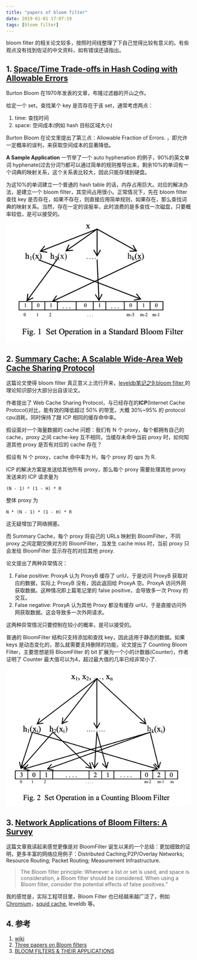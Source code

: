```yaml
---
title: "papers of bloom filter"
date: 2019-01-01 17:07:19
tags: [bloom filter]
---
```


bloom filter 的相关论文较多，按照时间线整理了下自己觉得比较有意义的。有些观点没有找到佐证的中文资料，如有错误还请指出。

## 1. [Space/Time Trade-offs in Hash Coding with Allowable Errors](http://dmod.eu/deca/ft_gateway.cfm.pdf)

Burton Bloom 在1970年发表的文章，布隆过滤器的开山之作。

给定一个 set，查找某个 key 是否存在于该 set，通常考虑两点：

1. time: 查找时间  
2. space: 空间成本(例如 hash 目标区域大小)  

Burton Bloom 在论文里提出了第三点：Allowable Fraction of Errors. ，即允许一定概率的误判，来获取空间成本的显著降低。

**A Sample Application** 一节举了一个 auto hyphenation 的例子，90%的英文单词 hyphenate(过去分词?)都可以通过简单的规则推导出来，剩余10%的单词有一个词典的映射关系，这个关系表比较大，因此只能存储到硬盘。

为这10%的单词建立一个普通的 hash table 的话，内存占用巨大。对应的解决办法，是建立一个 bloom filter，其空间占用很小。正常情况下，先在 bloom filter 查找 key 是否存在，如果不存在，则直接应用简单规则，如果存在，那么查找词典的映射关系。当然，存在一定的误报率，此时浪费的是多查找一次磁盘，只要概率较低，是可以接受的。

![standard bloom filter](assets/images/standard_bloom_filter.png)

## 2. [Summary Cache: A Scalable Wide-Area Web Cache Sharing Protocol](http://pages.cs.wisc.edu/~jussara/papers/00ton.pdf)

这篇论文使得 bloom filter 真正意义上流行开来，[leveldb笔记之9:bloom filter
](https://izualzhy.cn/leveldb-bloom-filter)的理论知识部分大部分出自该论文。

作者提出了 Web Cache Sharing Protocol，与已经存在的**ICP**(Internet Cache Protocol)对比，能有效的降低超过 50% 的带宽，大概 30%~95% 的 protocol cpu消耗，同时保持了跟 ICP 相同的缓存命中率。

假设面对一个海量数据的 cache 问题：我们有 N 个 proxy，每个都拥有自己的 cache，proxy 之间 cache-key 互不相同，当缓存未命中当前 proxy 时，如何知道其他 proxy 是否有对应的 cache 存在？

假设有 N 个 proxy，cache 命中率为 H，每个 proxy 的 qps 为 R.

ICP 的解决方案是发送给其他所有 proxy，那么每个 proxy 需要处理其他 proxy 发送来的 ICP 请求量为

```
(N - 1) * (1 - H) * R
```

整体 proxy 为

```
N * (N - 1) * (1 - H) * R
```

这无疑增加了网络拥塞。

而 Summary Cache，每个 proxy 将自己的 URLs 映射到 BloomFilter，不同 proxy 之间定期交换对方的 BloomFilter，当发生 cache miss 时，当前 proxy 只会发给 BloomFilter 显示存在的对应其他 proxy.

论文提出了两种异常情况：

1. False positive: ProxyA 认为 ProxyB 缓存了 urlU，于是访问 ProxyB 获取对应的数据，实际上 ProxyB 没有，因此返回给 ProxyA 空。ProxyA 访问外网获取数据。这种情况即上篇笔记里的 false positive，会导致多一次 Proxy 的交互。  
2. False negative: ProxyA 认为其他 Proxy 都没有缓存 urlU，于是直接访问外网获取数据。这会导致多一次外网请求。  

这两种异常情况只要控制在较小的概率，是可以接受的。

普通的 BloomFilter 结构只支持添加和查找 key，因此适用于静态的数据。如果 keys 是动态变化的，那么就需要支持删除的功能，论文提出了 Counting Bloom Filter，主要思想是将 BloomFilter 的 bit 扩展为一个小的计数器(Counter)，作者证明了 Counter 最大值可以为4，超过最大值的几率已经非常小了.

![counting bloom filter](/assets/images/counting_bloom_filter.png)

## 3. [Network Applications of Bloom Filters: A Survey](https://www.eecs.harvard.edu/~michaelm/postscripts/im2005b.pdf)

这篇文章我读起来感觉更像是对 BloomFilter 诞生以来的一个总结：更加细致的证明，更多丰富的网络应用例子：Distributed Caching;P2P/Overlay Networks; Resource Routing; Packet Routing; Measurement Infrastructure.

>The Bloom filter principle: Whenever a list or set is used, and space is consideration, a
Bloom filter should be considered. When using a Bloom filter,
consider the potential effects of false positives.”

我的感觉是，实际工程项目里，Bloom Filter 也已经越来越广泛了，例如 [Chromium](https://cs.chromium.org/chromium/src/components/rappor/bloom_filter.cc?sq=package:chromium&g=0)，[squid cache](https://wiki.squid-cache.org/SquidFaq/CacheDigests), leveldb 等。

## 4. 参考

1. [wiki](https://en.wikipedia.org/wiki/Bloom_filter#Counting_filters)
2. [Three papers on Bloom filters](http://bryanpendleton.blogspot.com/2011/12/three-papers-on-bloom-filters.html)
3. [BLOOM FILTERS & THEIR APPLICATIONS](https://pdfs.semanticscholar.org/d899/05bdf1ff791bdddc7c471070f34f4da18844.pdf)

